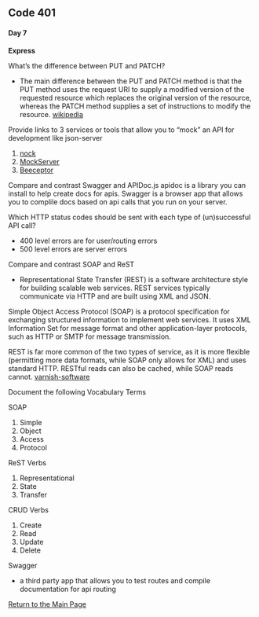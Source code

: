 ## Code 401
#### Day 7


**Express**

What’s the difference between PUT and PATCH?
- The main difference between the PUT and PATCH method is that the PUT method uses the request URI to supply a modified version of the requested resource which replaces the original version of the resource, whereas the PATCH method supplies a set of instructions to modify the resource. [wikipedia](https://en.wikipedia.org/wiki/Patch_verb)

Provide links to 3 services or tools that allow you to “mock” an API for development like json-server
1. [nock](https://github.com/nock/nock)
2. [MockServer](https://www.mock-server.com/)
3. [Beeceptor](https://beeceptor.com/)

Compare and contrast Swagger and APIDoc.js
apidoc is a library you can install to help create docs for apis. Swagger is a browser app that allows you to complile docs based on api calls that you run on your server.

Which HTTP status codes should be sent with each type of (un)successful API call? 
- 400 level errors are for user/routing errors
- 500 level errors are server errors

Compare and contrast SOAP and ReST
- Representational State Transfer (REST) is a software architecture style for building scalable web services. REST services typically communicate via HTTP and are built using XML and JSON.

Simple Object Access Protocol (SOAP) is a protocol specification for exchanging structured information to implement web services. It uses XML Information Set for message format and other application-layer protocols, such as HTTP or SMTP for message transmission.

REST is far more common of the two types of service, as it is more flexible (permitting more data formats, while SOAP only allows for XML) and uses standard HTTP. RESTful reads can also be cached, while SOAP reads cannot. [varnish-software](https://www.varnish-software.com/glossary/what-is-rest-and-what-is-soap/)

Document the following Vocabulary Terms

SOAP
1. Simple
2. Object
3. Access
4. Protocol

ReST Verbs
1. Representational
2. State
3. Transfer

CRUD Verbs
1. Create
2. Read
3. Update
4. Delete

Swagger
- a third party app that allows you to test routes and compile documentation for api routing

[Return to the Main Page](README.md)